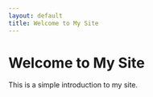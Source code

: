 ```yaml
---
layout: default
title: Welcome to My Site
---
```


<h1>Welcome to My Site</h1>
<p>This is a simple introduction to my site.</p>

